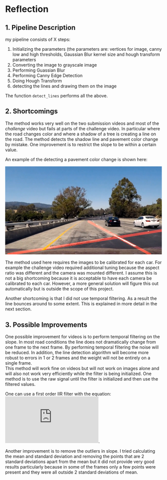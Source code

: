 # Reflection
## 1. Pipeline Description
my pipeline consists of X steps:

1. Initializing the parameters (the parameters are: vertices for image, canny low and high thresholds, Gaussian Blur kernel size and hough transform parameters
2. Converting the image to grayscale image
3. Performing Guassian Blur
4. Performing Canny Edge Detection
5. Doing Hough Transform
6. detecting the lines and drawing them on the image

The function `detect_lines` performs all the above.

## 2. Shortcomings
The method works very well on the two submission videos and most of the _challenge_ video but fails at parts of the challenge video. In particular where the road changes color and where a shadow of a tree is creating a line on the road. The method detects the shadow line and pavement color change by mistake. One improvement is to restrict the slope to be within a certain value.

An example of the detecting a pavement color change is shown here:

![detecting pavement color change](interesting_screenshots/challenge_detecting_color_change.png)

The method used here requires the images to be calibrated for each car. For example the challenge video required additional tuning because the aspect ratio was different and the camera was mounted different. I assume this is not a big shortcoming because it is acceptable to have each camera be calibrated to each car. However, a more general solution will figure this out automatically but is outside the scope of this project.

Another shortcoming is that I did not use temporal filtering. As a result the line bounces around to some extent. This is explained in more detail in the next section. 

## 3. Possible Improvements
One possible improvement for videos is to perform temporal filtering on the slope. In most road conditions the line does not dramatically change from one frame to the next frame. By performing temporal filtering the noise will be reduced. In addition, the line detection algorithm will become more robust to errors in 1 or 2 frames and the weight will not be entirely on a single frame.  
This method will work fine on videos but will not work on images alone and will also not work very efficiently while the filter is being initialized. One method is to use the raw signal until the filter is initialized and then use the filtered values. 

One can use a first order IIR filter with the equation:
![img](http://latex.codecogs.com/svg.latex?y%5Bk%5D%3D%5Calpha%2Ay%5Bk-1%5D%2B%281-%5Calpha%29%2Au%5Bk%5D).

Another improvement is to remove the outliers in slope. I tried calculating the mean and standard deviation and removing the points that are 2 standard deviations apart from the mean but it did not provide very good results particularly because in some of the frames only a few points were present and they were all outside 2 standard deviations of mean.
